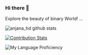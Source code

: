 ### Hi there 👋
Explore the beauty of binary World! ...

![anjana_hd github stats](https://github-readme-stats.vercel.app/api?username=anjana-dodampe&show_icons=true&theme=radical)

[![Contribution Stats](https://github-contribution-stats.vercel.app/api/?username=anjana-dodampe)](https://github.com/LordDashMe/github-contribution-stats/)

![My Language Proficiency](https://github-readme-stats.vercel.app/api/top-langs/?username=anjana-dodampe&layout=compact)
<!--
**anjana-dodampe/anjana-dodampe** is a ✨ _special_ ✨ repository because its `README.md` (this file) appears on your GitHub profile.

Here are some ideas to get you started:

- 🔭 I’m currently working on ...
- 🌱 I’m currently learning ...
- 👯 I’m looking to collaborate on ...
- 🤔 I’m looking for help with ...
- 💬 Ask me about ...
- 📫 How to reach me: ...
- 😄 Pronouns: ...
- ⚡ Fun fact: ...
-->
